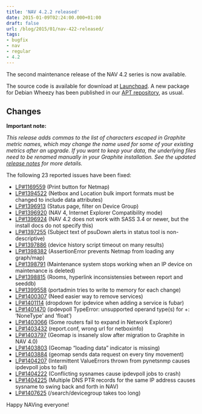 ```yaml
---
title: 'NAV 4.2.2 released'
date: 2015-01-09T02:24:00.000+01:00
draft: false
url: /blog/2015/01/nav-422-released/
tags: 
- bugfix
- nav
- regular
- 4.2
---
```


The second maintenance release of the NAV 4.2 series is now available.

The source code is available for download at [Launchpad](https://launchpad.net/nav/4.2/4.2.2). A new package for Debian Wheezy has been published in our [APT repository](https://nav.uninett.no/wiki/nav_on_debian), as usual.

## Changes

**Important note:**

_This release adds commas to the list of characters escaped in Graphite metric names, which may change the name used for some of your existing metrics after an upgrade. If you want to keep your data, the underlying files need to be renamed manually in your Graphite installation. See the updated [release notes](https://nav.uninett.no/doc/4.2/release-notes.html#nav-4-2) for more details._

The following 23 reported issues have been fixed:

*   [LP#1169559](https://bugs.launchpad.net/nav/+bug/1169559/) (Print button for Netmap)
*   [LP#1394522](https://bugs.launchpad.net/nav/+bug/1394522/) (Netbox and Location bulk import formats must be changed to include data attributes)
*   [LP#1396913](https://bugs.launchpad.net/nav/+bug/1396913/) (Status page, filter on Device Group)
*   [LP#1396920](https://bugs.launchpad.net/nav/+bug/1396920/) (NAV 4, Internet Explorer Compatibility mode)
*   [LP#1396924](https://bugs.launchpad.net/nav/+bug/1396924/) (NAV 4.2 does not work with SASS 3.4 or newer, but the install docs do not specify this)
*   [LP#1397255](https://bugs.launchpad.net/nav/+bug/1397255/) (Subject text of psuDown alerts in status tool is non- descriptive)
*   [LP#1397886](https://bugs.launchpad.net/nav/+bug/1397886/) (device history script timeout on many results)
*   [LP#1398382](https://bugs.launchpad.net/nav/+bug/1398382/) (AssertionError prevents Netmap from loading any graph/map)
*   [LP#1398791](https://bugs.launchpad.net/nav/+bug/1398791/) (Maintenance system stops working when an IP device on maintenance is deleted)
*   [LP#1398815](https://bugs.launchpad.net/nav/+bug/1398815/) (Rooms, hyperlink inconsistensies between report and seeddb)
*   [LP#1399558](https://bugs.launchpad.net/nav/+bug/1399558/) (portadmin tries to write to memory for each change)
*   [LP#1400307](https://bugs.launchpad.net/nav/+bug/1400307/) (Need easier way to remove services)
*   [LP#1401114](https://bugs.launchpad.net/nav/+bug/1401114/) (dropdown for ipdevice when adding a service is fubar)
*   [LP#1401470](https://bugs.launchpad.net/nav/+bug/1401470/) (ipdevpoll TypeError: unsupported operand type(s) for +: ‘NoneType’ and 'float’)
*   [LP#1403066](https://bugs.launchpad.net/nav/+bug/1403066/) (Some routers fail to expand in Network Explorer)
*   [LP#1403432](https://bugs.launchpad.net/nav/+bug/1403432/) (report.conf, wrong url for netboxinfo)
*   [LP#1403797](https://bugs.launchpad.net/nav/+bug/1403797/) (Geomap is insanely slow after migration to Graphite in NAV 4.0)
*   [LP#1403803](https://bugs.launchpad.net/nav/+bug/1403803/) (Geomap “loading data” indicator is missing)
*   [LP#1403884](https://bugs.launchpad.net/nav/+bug/1403884/) (geomap sends data request on every tiny movement)
*   [LP#1404207](https://bugs.launchpad.net/nav/+bug/1404207/) (Intermittent ValueErrors thrown from pynetsnmp causes ipdevpoll jobs to fail)
*   [LP#1404222](https://bugs.launchpad.net/nav/+bug/1404222/) (Conflicting sysnames cause ipdevpoll jobs to crash)
*   [LP#1404225](https://bugs.launchpad.net/nav/+bug/1404225/) (Multiple DNS PTR records for the same IP address causes sysname to swing back and forth in NAV)
*   [LP#1407625](https://bugs.launchpad.net/nav/+bug/1407625/) (/search/devicegroup takes too long)

Happy NAVing everyone!
